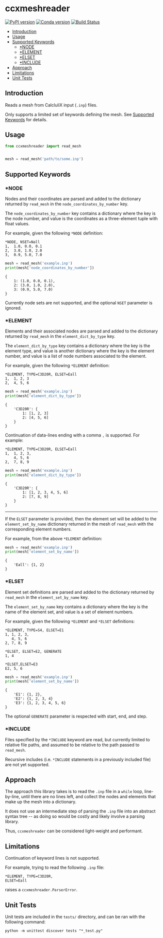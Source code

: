 # ccxmeshreader

[![PyPI version](https://badge.fury.io/py/ccxmeshreader.svg)](https://badge.fury.io/py/ccxmeshreader)
[![Conda version](https://anaconda.org/gbroques/ccxmeshreader/badges/version.svg)](https://anaconda.org/gbroques/ccxmeshreader)
[![Build Status](https://travis-ci.org/gbroques/ccxmeshreader.svg?branch=master)](https://travis-ci.org/gbroques/ccxmeshreader)

* [Introduction](#introduction)
* [Usage](#usage)
* [Supported Keywords](#supported-keywords)
    * [*NODE](#node)
    * [*ELEMENT](#element)
    * [*ELSET](#elset)
    * [*INCLUDE](#include)
* [Approach](#approach)
* [Limitations](#limitations)
* [Unit Tests](#unit-tests)

## Introduction
Reads a mesh from CalcluliX input (`.inp`) files.

Only supports a limited set of keywords defining the mesh. See [Supported Keywords](#supported-keywords) for details.

## Usage
```python
from ccxmeshreader import read_mesh


mesh = read_mesh('path/to/some.inp')
```

## Supported Keywords

### *NODE
Nodes and their coordinates are parsed and added to the dictionary returned by `read_mesh` in the `node_coordinates_by_number` key.

The `node_coordinates_by_number` key contains a dictionary where the key is the node number, and value is the coordinates as a three-element tuple with float values.

For example, given the following `*NODE` definition:
```
*NODE, NSET=Nall
1,  1.0, 0.0, 0.1
2,  3.0, 1.0, 2.0
3,  0.9, 5.0, 7.0
```
```python
mesh = read_mesh('example.inp')
print(mesh['node_coordinates_by_number'])
```
```
{
    1: (1.0, 0.0, 0.1),
    2: (3.0, 1.0, 2.0),
    3: (0.9, 5.0, 7.0)
}
```

Currently node sets are not supported, and the optional `NSET` parameter is ignored.

### *ELEMENT
Elements and their associated nodes are parsed and added to the dictionary returned by `read_mesh` in the `element_dict_by_type` key.

The `element_dict_by_type` key contains a dictionary where the key is the element type, and value is another dictionary where the key is the element number,
and value is a list of node numbers associated to the element.

For example, given the following `*ELEMENT` definition:
```
*ELEMENT, TYPE=C3D20R, ELSET=Eall
1,  1, 2, 3
2,  4, 5, 6
```
```python
mesh = read_mesh('example.inp')
print(mesh['element_dict_by_type'])
```
```
{
    'C3D20R': {
        1: [1, 2, 3]
        2: [4, 5, 6]
    }
}
```

Continuation of data-lines ending with a comma `,` is supported. For example:

```
*ELEMENT, TYPE=C3D20R, ELSET=Eall
1,  1, 2, 3,
    4, 5, 6
2,  7, 8, 9
```
```python
mesh = read_mesh('example.inp')
print(mesh['element_dict_by_type'])
```
```
{
    'C3D20R': {
        1: [1, 2, 3, 4, 5, 6]
        2: [7, 8, 9]
    }
}
```

---

If the `ELSET` parameter is provided, then the element set will be added to the `element_set_by_name` dictionary returned in the mesh of `read_mesh` with the corresponding element numbers.

For example, from the above `*ELEMENT` definition:
```python
mesh = read_mesh('example.inp')
print(mesh['element_set_by_name'])
```
```
{
    'Eall': {1, 2}
}
```

### *ELSET
Element set definitions are parsed and added to the dictionary returned by `read_mesh` in the `element_set_by_name` key.

The `element_set_by_name` key contains a dictionary where the key is the name of the element set, and value is a set of element numbers.

For example, given the following `*ELEMENT` and `*ELSET` definitions:
```
*ELEMENT, TYPE=S4, ELSET=E1
1, 1, 2, 3,
   4, 5, 6
2, 7, 8, 9

*ELSET, ELSET=E2, GENERATE
1, 4

*ELSET,ELSET=E3
E2, 5, 6
```
```python
mesh = read_mesh('example.inp')
print(mesh['element_set_by_name'])
```
```
{
    'E1': {1, 2},
    'E2': {1, 2, 3, 4}
    'E3': {1, 2, 3, 4, 5, 6}
}
```
The optional `GENERATE` parameter is respected with start, end, and step.

### *INCLUDE
Files specified by the `*INCLUDE` keyword are read, but currently limited to relative file paths, and assumed to be relative to the path passed to `read_mesh`.

Recursive includes (i.e. `*INCLUDE` statements in a previously included file) are not yet supported.

## Approach
The approach this library takes is to read the `.inp` file in a `while` loop, line-by-line, until there are no lines left, and collect the nodes and elements that make up the mesh into a dictionary.

It does not use an intermediate step of parsing the `.inp` file into an abstract syntax tree -- as doing so would be costly and likely involve a parsing library.

Thus, `ccxmeshreader` can be considered light-weight and performant.

## Limitations
Continuation of keyword lines is not supported.

For example, trying to read the following `.inp` file:

```
*ELEMENT, TYPE=C3D20R,
ELSET=Eall
```

raises a `ccxmeshreader.ParserError`.

## Unit Tests
Unit tests are included in the `tests/` directory, and can be ran with the following command:

    python -m unittest discover tests "*_test.py"
